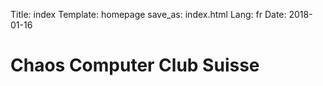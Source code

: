 Title: index
Template: homepage
save_as: index.html
Lang: fr
Date: 2018-01-16

# Chaos Computer Club Suisse

